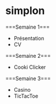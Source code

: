 # simplon

===Semaine 1===

* Présentation
* CV

===Semaine 2===

* Cooki Clicker


===Semaine 3===

* Casino
* TicTacToe
